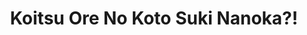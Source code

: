 --- 
title: "Koitsu Ore No Koto Suki Nanoka?!"
publishdate: "2018-12-28T16:48:46+02:00"
src: "https://365manga.net/manga/koitsu-ore-no-koto-suki-nanoka"
image: "https://data.365manga.net/images/thumbnails/32676-koitsu-ore-no-koto-suki-nanoka.jpg"
description: " The creature known as man is quick to misunderstand.
The same applies to the the pure middle-schooler Yokoyama-kun: A diligent fellow who does his infirmary duty properly.
'You're so nice. Thank you.' The one to say that to him was his classmate Nishino-san, so Yokoyama-kun ended up thinking: ('Isn't she only nice to me?!')
He couldn't help but be hopeful. ('Does she like…"
---